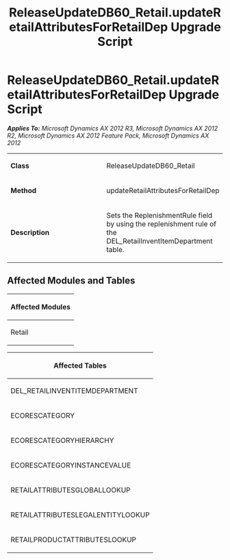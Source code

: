 ﻿---
title: ReleaseUpdateDB60_Retail.updateRetailAttributesForRetailDep Upgrade Script
TOCTitle: ReleaseUpdateDB60_Retail.updateRetailAttributesForRetailDep Upgrade Script
ms:assetid: 5b5fdb08-d1ef-323b-e58d-76754b965f69
ms:mtpsurl: https://msdn.microsoft.com/en-us/library/JJ736324(v=AX.60)
ms:contentKeyID: 49708499
ms.date: 05/18/2015
mtps_version: v=AX.60
---

# ReleaseUpdateDB60\_Retail.updateRetailAttributesForRetailDep Upgrade Script 


_**Applies To:** Microsoft Dynamics AX 2012 R3, Microsoft Dynamics AX 2012 R2, Microsoft Dynamics AX 2012 Feature Pack, Microsoft Dynamics AX 2012_

<table>
<colgroup>
<col style="width: 50%" />
<col style="width: 50%" />
</colgroup>
<tbody>
<tr class="odd">
<td><p><strong>Class</strong></p></td>
<td><p>ReleaseUpdateDB60_Retail</p></td>
</tr>
<tr class="even">
<td><p><strong>Method</strong></p></td>
<td><p>updateRetailAttributesForRetailDep</p></td>
</tr>
<tr class="odd">
<td><p><strong>Description</strong></p></td>
<td><p>Sets the ReplenishmentRule field by using the replenishment rule of the DEL_RetailInventItemDepartment table.</p></td>
</tr>
</tbody>
</table>


## Affected Modules and Tables

<table>
<colgroup>
<col style="width: 100%" />
</colgroup>
<thead>
<tr class="header">
<th><p>Affected Modules</p></th>
</tr>
</thead>
<tbody>
<tr class="odd">
<td><p>Retail</p></td>
</tr>
</tbody>
</table>


<table>
<colgroup>
<col style="width: 100%" />
</colgroup>
<thead>
<tr class="header">
<th><p>Affected Tables</p></th>
</tr>
</thead>
<tbody>
<tr class="odd">
<td><p>DEL_RETAILINVENTITEMDEPARTMENT</p></td>
</tr>
<tr class="even">
<td><p>ECORESCATEGORY</p></td>
</tr>
<tr class="odd">
<td><p>ECORESCATEGORYHIERARCHY</p></td>
</tr>
<tr class="even">
<td><p>ECORESCATEGORYINSTANCEVALUE</p></td>
</tr>
<tr class="odd">
<td><p>RETAILATTRIBUTESGLOBALLOOKUP</p></td>
</tr>
<tr class="even">
<td><p>RETAILATTRIBUTESLEGALENTITYLOOKUP</p></td>
</tr>
<tr class="odd">
<td><p>RETAILPRODUCTATTRIBUTESLOOKUP</p></td>
</tr>
</tbody>
</table>

  


